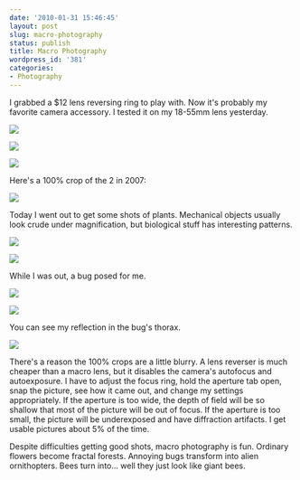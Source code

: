 ```yaml
---
date: '2010-01-31 15:46:45'
layout: post
slug: macro-photography
status: publish
title: Macro Photography
wordpress_id: '381'
categories:
- Photography
---
```


I grabbed a $12 lens reversing ring to play with. Now it's probably my favorite camera accessory. I tested it on my 18-55mm lens yesterday.

[![](http://geoff.greer.fm/rambling/wp-content/uploads/2010/01/DSC_6155-500x332.jpg)](http://geoff.greer.fm/rambling/wp-content/uploads/2010/01/DSC_6155.jpg)


[![](http://geoff.greer.fm/rambling/wp-content/uploads/2010/01/DSC_6180-500x332.jpg)](http://geoff.greer.fm/rambling/wp-content/uploads/2010/01/DSC_6180.jpg)


[![](http://geoff.greer.fm/rambling/wp-content/uploads/2010/01/DSC_6150-500x332.jpg)](http://geoff.greer.fm/rambling/wp-content/uploads/2010/01/DSC_6150.jpg)


Here's a 100% crop of the 2 in 2007:

![](http://geoff.greer.fm/rambling/wp-content/uploads/2010/01/DSC_6180_crop.jpg)

Today I went out to get some shots of plants. Mechanical objects usually look crude under magnification, but biological stuff has interesting patterns. 

[![](http://geoff.greer.fm/rambling/wp-content/uploads/2010/01/DSC_6310-500x332.jpg)](http://geoff.greer.fm/rambling/wp-content/uploads/2010/01/DSC_6310.jpg)


[![](http://geoff.greer.fm/rambling/wp-content/uploads/2010/01/DSC_6361-500x332.jpg)](http://geoff.greer.fm/rambling/wp-content/uploads/2010/01/DSC_6361.jpg)


While I was out, a bug posed for me.


[![](http://geoff.greer.fm/rambling/wp-content/uploads/2010/01/DSC_6345-500x332.jpg)](http://geoff.greer.fm/rambling/wp-content/uploads/2010/01/DSC_6345.jpg)


[![](http://geoff.greer.fm/rambling/wp-content/uploads/2010/01/DSC_6350-500x332.jpg)](http://geoff.greer.fm/rambling/wp-content/uploads/2010/01/DSC_6350.jpg)


You can see my reflection in the bug's thorax.


![](http://geoff.greer.fm/rambling/wp-content/uploads/2010/01/DSC_6350_crop.jpg)

There's a reason the 100% crops are a little blurry. A lens reverser is much cheaper than a macro lens, but it disables the camera's autofocus and autoexposure. I have to adjust the focus ring, hold the aperture tab open, snap the picture, see how it came out, and change my settings appropriately. If the aperture is too wide, the depth of field will be so shallow that most of the picture will be out of focus. If the aperture is too small, the picture will be underexposed and have diffraction artifacts. I get usable pictures about 5% of the time.

Despite difficulties getting good shots, macro photography is fun. Ordinary flowers become fractal forests. Annoying bugs transform into alien ornithopters. Bees turn into... well they just look like giant bees. 

